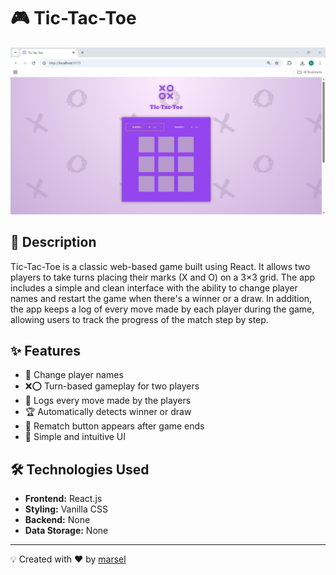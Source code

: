 # 🎮 Tic-Tac-Toe

![Tic-Tac-Toe Screenshot](assets/preview-1.jpg)

## 📌 Description

Tic-Tac-Toe is a classic web-based game built using React. It allows two players to take turns placing their marks (X and O) on a 3×3 grid. The app includes a simple and clean interface with the ability to change player names and restart the game when there's a winner or a draw. In addition, the app keeps a log of every move made by each player during the game, allowing users to track the progress of the match step by step.

## ✨ Features

- 👤 Change player names  
- ❌⭕ Turn-based gameplay for two players  
- 📜 Logs every move made by the players
- 🏆 Automatically detects winner or draw  
- 🔄 Rematch button appears after game ends  
- 🎯 Simple and intuitive UI  

## 🛠️ Technologies Used

- **Frontend:** React.js  
- **Styling:** Vanilla CSS  
- **Backend:** None
- **Data Storage:** None  

---

💡 Created with ❤️ by [marsel](https://github.com/marsellius88)
